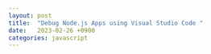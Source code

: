 ```yaml
---
layout: post
title:  "Debug Node.js Apps using Visual Studio Code "
date:   2023-02-26 +0900
categories: javascript
---
```

 
